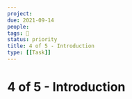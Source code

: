 ```yaml
---
project:
due: 2021-09-14
people:
tags: 🧨
status: priority
title: 4 of 5 - Introduction
type: [[Task]]
---
```


# 4 of 5 - Introduction